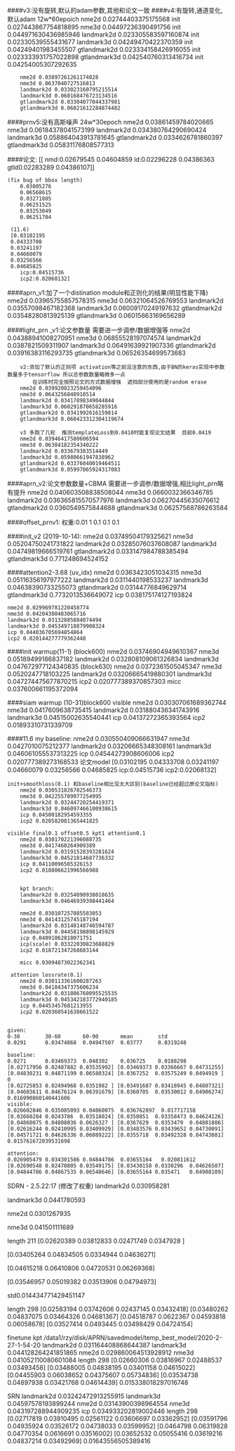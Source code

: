####v3:没有旋转,默认的adam参数,其他和论文一致
####v4:有旋转,通道变化,默认adam   12w*60epoich
		nme2d 0.02744403375175568 init 0.027443867754818895
		nme3d 0.04497236390491756 init 0.044971630436985946
		landmark2d 0.023305583597160874 init 0.02330539555431677
		landmark3d 0.04249470422370359 init 0.04249401983455507
		gtlandmark2d 0.023334158426916055 init 0.023333931757022898
		gtlandmark3d 0.042540760313416734 init 0.04254005307292635

        nme2d 0.03897261261174028
        nme3d 0.0637040727516813
        landmark2d 0.033023160795215514
        landmark3d 0.060168476723134516
        gtlandmark2d 0.03304077044337981
        gtlandmark3d 0.06021612284874482



####prnv5:没有高斯噪声  24w*30epoch
        nme2d 0.03861459784020665
        nme3d 0.06184378041573199
        landmark2d 0.034380764290690424
        landmark3d 0.058864043913781645
        gtlandmark2d 0.0334626781860397
        gtlandmark3d 0.05831176808577313


####论文:
    [[	nmd:0.02679545 0.04604859
	ld:0.02296228 0.04386363
	gtld0.02283289 0.04386107]]

    (fix bug of bbox length)
        0.03805276
        0.06568615
        0.03271805
        0.06251525
        0.03253049
        0.06251704
        
     (11.6)
     [0.03102195 
     0.04333708 
     0.03241197 
     0.04660079 
     0.03256566 
     0.04685825
        icp:0.04515736 
        icp2:0.02068132]
####aprn_v1:加了一个distination module和正则化的结果(明显性能下降)
        nme2d 0.03965755857578315
        nme3d 0.06321064526769553
        landmark2d 0.03557098467182368
        landmark3d 0.06009170249197632
        gtlandmark2d 0.03548280813925139
        gtlandmark3d 0.06015663169656289


####light_prn
        _v1:论文参数量  需要进一步调参/数据增强等
        nme2d 0.04388941008270951
        nme3d 0.06855528197074574
        landmark2d 0.0387821509311907
        landmark3d 0.06491639921907336
        gtlandmark2d 0.03916383116293735
        gtlandmark3d 0.06526354699573683

        v2:添加了默认的正则项 activation等之前没注意的东西,由于BN的keras实现中参数数量多于tensorflow 所以总参数数量略微多一点
            在训练时完全按照论文的方式数据增强  遮挡部分使用的是random erase
        nme2d 0.039920023259454096
        nme3d 0.0643256840910514
        landmark2d 0.03417898349044844
        landmark3d 0.060291870658285916
        gtlandmark2d 0.0341992616159814
        gtlandmark3d 0.060423312304119674

        v3 多跑了几轮  推测templateLoss到0.0410时能复现论文结果  目前0.0419
        nme2d 0.03946417580606594
        nme3d 0.06384182354340222
        landmark2d 0.033679383514449
        landmark3d 0.05980661947838962
        gtlandmark2d 0.03376040019464511
        gtlandmark3d 0.05997065924317083
####aprn_v2:论文参数数量+CBMA 需要进一步调参/数据增强,相比light_prn略有提升
        nme2d 0.040603508838508044
        nme3d 0.0660032366346785
        landmark2d 0.036365815570577976
        landmark3d 0.06270445635076612
        gtlandmark2d 0.0360549575844688
        gtlandmark3d 0.06257568786263584


####offset_prnv1:
        权重:0.01  1  0.1  0.1 0.1






####init_v2 (2019-10-14):
    nme2d 0.03749504179325621
    nme3d 0.05204750241731822
    landmark2d 0.03285076037608087
    landmark3d 0.04749819666519761
    gtlandmark2d 0.033147984788385494
    gtlandmark3d 0.771248694524152
    
    
####attention2-3.68
    (uv_idx)
    nme2d 0.0363423051034315
    nme3d 0.05116356197977222
    landmark2d 0.0311440198533237
    landmark3d 0.04638390733255073
    gtlandmark2d 0.03144776849629714
    gtlandmark3d 0.7732013536649072
    icp 0.038175174127193824
    
    nme2d 0.029969781220458774
    nme3d 0.04204380483065716
    landmark2d 0.03132885884074494
    landmark3d 0.045349718879908324
    icp 0.044036705694854864
    icp2 0.020144277779362448

####init warmup(11-1)
    (block600)
    nme2d 0.03746904949610367
    nme3d 0.05189499186837182
    landmark2d 0.032808109061326834
    landmark3d 0.047672977124340835
    (block630)
    nme2d 0.0372361505045347
    nme3d 0.0520247718103225
    landmark2d 0.03206665419880301
    landmark3d 0.047274475677870215
    icp2 0.020777389370857303
    micc 0.037600661195372094
    
####siam warmup
    (10-31)block600 visible
    nme2d 0.030307061689362744
    nme3d 0.0417609638735415
    landmark2d 0.031880436341743916
    landmark3d 0.04515002635540441
    icp 0.04137272365393564
    icp2 0.01893310731339709
    
    
####11.6
    my baseline:
        nme2d 0.030550409066631947
        nme3d 0.0427010075212377
        landmark2d 0.03206665348308161
        landmark3d 0.046061055537313225
        icp 0.04544273908606006
        icp2 0.020777389273168533
       论文model
            [0.03102195 
             0.04333708 
             0.03241197 
             0.04660079 
             0.03256566 
             0.04685825
                icp:0.04515736 
                icp2:0.02068132]

    init+smoothloss(0.1) 和baseline相比没太大区别(baseline已经超过原论文指标)
        nme2d 0.030531826702546373
        nme3d 0.042255709977254995
        landmark2d 0.03244720254419371
        landmark3d 0.046097466100938615
        icp 0.04500182954593355
        icp2 0.020582081365441825
    
    visible final0.1 offset0.5 kpt1 attention0.1
        nme2d 0.030170221396088735
        nme3d 0.0417460264909389
        landmark2d 0.03191528393281624
        landmark3d 0.04521814687736332
        icp 0.04110096505326153
        icp2 0.018806621996566988
    
        
        kpt branch:
        landmark2d 0.03254090938018635
        landmark3d 0.04646939398441464
        
        nme2d 0.030107257085583053
        nme3d 0.04143125745187194
        landmark2d 0.03140148746594787
        landmark3d 0.04458198898145929
        icp 0.04091062818071751
        icp(scale) 0.03322030823688829
        icp2 0.018721347268683144
        
        micc 0.03094873022362341
        
     attention lossrate(0.1)
        nme2d 0.030113361600287263
        nme3d 0.04184347375606234
        landmark2d 0.031806760095525535
        landmark3d 0.045342183772940185
        icp 0.04453457681213955
        icp2 0.020360541638661522
            
    
    given:
    0-30        30-60       60-90       mean        std
    0.0291      0.03474868  0.04947507  0.03777     0.0319248
    
    baseline:
    0.0271      0.03469373  0.048302    0.036725    0.0188298
    [0.02717956 0.02487882 0.03535992] [0.03469373 0.03366667 0.04731255] [0.04830231 0.04871199 0.06580324] [0.0367252  0.03575249 0.0494919 ] 0
    [0.02725853 0.02494968 0.0351982 ] [0.03491687 0.03418945 0.04807321] [0.04603611 0.04676124 0.06391679] [0.0360705  0.03530012 0.04906274] 0.016990860140441606
    visible:
    0.026602846 0.035085093 0.04860075  0.036762897  0.017717158
    [0.02660284 0.0243786  0.03518024] [0.0350851  0.03358473 0.04624126] [0.04860075 0.04808036 0.0626327 ] [0.0367629  0.0353479  0.04801806] 
    [0.02616244 0.02410995 0.03409929] [0.03483576 0.03439652 0.04730091] [0.04571721 0.04626336 0.06089222] [0.0355718  0.03492328 0.04743081] 0.015761672039531698
    
    attention:
    0.026905479 0.034301586 0.04844786  0.03655164   0.020811612
    [0.02690548 0.02470805 0.03549175] [0.03430158 0.0330296  0.04626507] [0.04844786 0.04867535 0.06548646] [0.03655164 0.035471   0.04908109] 
   
    
    
    
    
 SDRN - 2.5.22:17 (修改了权重) 
 landmark2d 0.030958281 
 
 landmark3d 0.0441780593 
 
 nme2d 0.0301267935 
 
 nme3d 0.041501111689 
 
 length 211 
[0.02620389 0.03812833 0.02471749 0.0347928 ] 

 [0.03405264 0.04834505 0.0334944  0.04636271] 
 
 [0.04615218 0.06410806 0.04720531 0.06269368] 
 
 [0.03546957 0.05019382 0.03513906 0.04794973]
 
 std0.014434771429451147
 
 length 298
[0.02583194 0.03742606 0.02437145 0.03432418] 
 [0.03480262 0.04837075 0.03464326 0.04681367] 
 [0.04518787 0.0622367  0.04593818 0.06058678] 
 [0.03527414 0.0493445  0.03498429 0.04724154] 
 
 
 
 finetune kpt  /data1/rzy/disk/APRN/savedmodel/temp_best_model/2020-2-27-1-54-20
 landmark2d 0.031164408868644387
landmark3d 0.044128264241851865
nme2d 0.029860064513928912
nme3d 0.041052110080601084
length 298
[0.02660306 0.03816967 0.02488537 0.03493458] 
 [0.03488005 0.04838195 0.03401158 0.04615022] 
 [0.04455903 0.06038652 0.04375607 0.05734836] 
 [0.03534738 0.04897938 0.03421768 0.04614439] 
 0.015338018297016748
 
 
 SRN
 landmark2d 0.03242472913255915
landmark3d 0.04597578193899244
nme2d 0.03143900398964554
nme3d 0.043197288944909235
icp 0.034933202819002446
length 298
[0.02717819 0.03910495 0.02561122 0.03606697 0.03362952] 
 [0.03591796 0.04935924 0.03526172 0.04738033 0.03599952] 
 [0.0464798  0.06319828 0.04770354 0.0616691  0.03516002] 
 [0.03652532 0.05055416 0.03619216 0.04837214 0.03492969] 
 0.01643556505389416